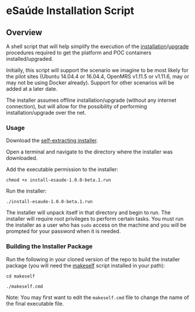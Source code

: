 # eSaúde Installation Script

## Overview
A shell script that will help simplify the execution of the [installation](https://docs.google.com/document/d/1KX3cxbw8sBOS9bq-AhP0IV_PDk2xEEZZefb6nD8Svis/edit)/[upgrade](https://docs.google.com/document/d/1otwJrKA9BfmpMqzFlCfem6eajjOirVxjHfs7dlcdgHY/edit) procedures required to get the platform and POC containers installed/upgraded.

Initially, this script will support the scenario we imagine to be most likely for the pilot sites (Ubuntu 14.04.4 or 16.04.4, OpenMRS v1.11.5 or v1.11.6, may or may not be using Docker already).  Support for other scenarios will be added at a later date.

The installer assumes offline installation/upgrade (without any internet connection), but will allow for the possibility of performing installation/upgrade over the net.

### Usage

Download the [self-extracting installer](https://gitlab.cirg.washington.edu/esaude/install-script/raw/master/makeself/install-esaude-1.0.0-beta.1.run).

Open a terminal and navigate to the directory where the installer was downloaded.

Add the executable permission to the installer:

`chmod +x install-esaude-1.0.0-beta.1.run`

Run the installer:

`./install-esaude-1.0.0-beta.1.run`

The installer will unpack itself in that directory and begin to run.  The installer will require root privileges to perform certain tasks.  You must run the installer as a user who has `sudo` access on the machine and you will be prompted for your password when it is needed.

### Building the Installer Package

Run the following in your cloned version of the repo to build the installer package (you will need the [makeself](https://github.com/megastep/makeself) script installed in your path):

`cd makeself`

`./makeself.cmd`

Note: You may first want to edit the `makeself.cmd` file to change the name of the final executable file.
